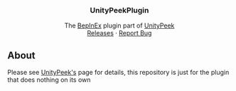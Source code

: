 <br />
<div align="center">
  <h3 align="center">UnityPeekPlugin</h3>

  <p align="center">
    The <a href="https://github.com/BepInEx/BepInEx">BepInEx</a> plugin part of <a href="https://github.com/CookieLynx/UnityPeekPlugin">UnityPeek</a>
    <br />
    <a href="https://github.com/CookieLynx/UnityPeek/releases">Releases</a>
    ·
    <a href="https://github.com/CookieLynx/UnityPeek/issues">Report Bug</a>
  </p>
</div>


## About

Please see <a href="https://github.com/CookieLynx/UnityPeekPlugin">UnityPeek's</a> page for details, this repository is just for the plugin that does nothing on its own
